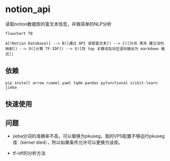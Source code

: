 # notion_api

读取notion数据库的富文本信息，并做简单的NLP分析

```mermaid
flowchart TB

A[(Notion Database)] --> B([通过 API 读取富文本]) --> C([分词 清洗 建立词句映射]) --> D([计算 TF-IDF]) --> E([将 top 关键词及对应语句输出为 markdown 格式])
```

## 依赖

```shell
pip install arrow ruamel.yaml tqdm pandas pyfunctional scikit-learn jieba
```

## 快速使用

## 问题

- jieba分词的准确率不高，可以替换为pkuseg，我的VPS配置不够运行pkuseg库（kernel died），所以如果条件允许可以更换为该库。

- tf-idf的分析方法